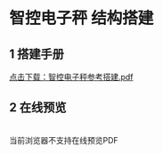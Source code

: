 # 智控电子秤 结构搭建
## 1 搭建手册

<a href="/tutorial/cfdsx/pdf/智控电子秤参考搭建.pdf">点击下载：智控电子秤参考搭建.pdf </a>

## 2 在线预览
<br>
<object data="/tutorial/cfdsx/pdf/智控电子秤参考搭建.pdf" type="application/pdf" width=1200 height=800 name="智控电子秤参考搭建">
当前浏览器不支持在线预览PDF
</object>